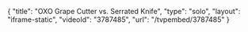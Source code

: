 {
    "title": "OXO Grape Cutter vs. Serrated Knife",
    "type": "solo",
    "layout": "iframe-static",
    "videoId": "3787485",
    "url": "\/tvpembed\/3787485"
}